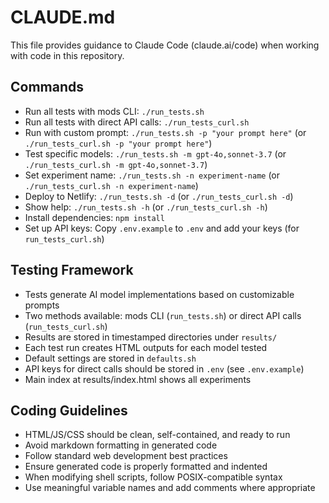 # CLAUDE.md

This file provides guidance to Claude Code (claude.ai/code) when working with code in this repository.

## Commands
- Run all tests with mods CLI: `./run_tests.sh`
- Run all tests with direct API calls: `./run_tests_curl.sh`
- Run with custom prompt: `./run_tests.sh -p "your prompt here"` (or `./run_tests_curl.sh -p "your prompt here"`)
- Test specific models: `./run_tests.sh -m gpt-4o,sonnet-3.7` (or `./run_tests_curl.sh -m gpt-4o,sonnet-3.7`)
- Set experiment name: `./run_tests.sh -n experiment-name` (or `./run_tests_curl.sh -n experiment-name`)
- Deploy to Netlify: `./run_tests.sh -d` (or `./run_tests_curl.sh -d`)
- Show help: `./run_tests.sh -h` (or `./run_tests_curl.sh -h`)
- Install dependencies: `npm install`
- Set up API keys: Copy `.env.example` to `.env` and add your keys (for `run_tests_curl.sh`)

## Testing Framework
- Tests generate AI model implementations based on customizable prompts
- Two methods available: mods CLI (`run_tests.sh`) or direct API calls (`run_tests_curl.sh`)
- Results are stored in timestamped directories under `results/`
- Each test run creates HTML outputs for each model tested
- Default settings are stored in `defaults.sh`
- API keys for direct calls should be stored in `.env` (see `.env.example`)
- Main index at results/index.html shows all experiments

## Coding Guidelines
- HTML/JS/CSS should be clean, self-contained, and ready to run
- Avoid markdown formatting in generated code
- Follow standard web development best practices
- Ensure generated code is properly formatted and indented
- When modifying shell scripts, follow POSIX-compatible syntax
- Use meaningful variable names and add comments where appropriate